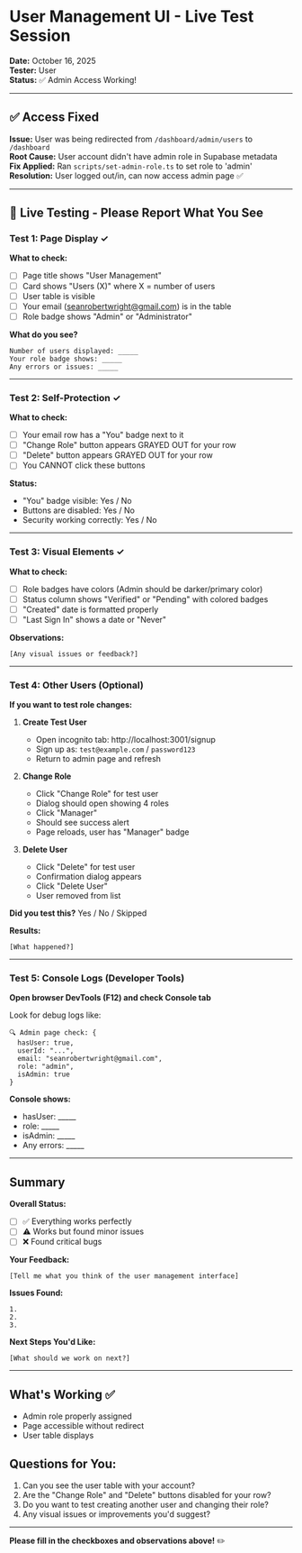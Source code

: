 # User Management UI - Live Test Session

**Date:** October 16, 2025  
**Tester:** User  
**Status:** ✅ Admin Access Working!

---

## ✅ Access Fixed

**Issue:** User was being redirected from `/dashboard/admin/users` to `/dashboard`  
**Root Cause:** User account didn't have admin role in Supabase metadata  
**Fix Applied:** Ran `scripts/set-admin-role.ts` to set role to 'admin'  
**Resolution:** User logged out/in, can now access admin page ✅

---

## 🧪 Live Testing - Please Report What You See

### Test 1: Page Display ✓
**What to check:**
- [ ] Page title shows "User Management"
- [ ] Card shows "Users (X)" where X = number of users
- [ ] User table is visible
- [ ] Your email (seanrobertwright@gmail.com) is in the table
- [ ] Role badge shows "Admin" or "Administrator"

**What do you see?**
```
Number of users displayed: _____
Your role badge shows: _____
Any errors or issues: _____
```

---

### Test 2: Self-Protection ✓
**What to check:**
- [ ] Your email row has a "You" badge next to it
- [ ] "Change Role" button appears GRAYED OUT for your row
- [ ] "Delete" button appears GRAYED OUT for your row
- [ ] You CANNOT click these buttons

**Status:**
- "You" badge visible: Yes / No
- Buttons are disabled: Yes / No
- Security working correctly: Yes / No

---

### Test 3: Visual Elements ✓
**What to check:**
- [ ] Role badges have colors (Admin should be darker/primary color)
- [ ] Status column shows "Verified" or "Pending" with colored badges
- [ ] "Created" date is formatted properly
- [ ] "Last Sign In" shows a date or "Never"

**Observations:**
```
[Any visual issues or feedback?]
```

---

### Test 4: Other Users (Optional)
**If you want to test role changes:**

1. **Create Test User**
   - Open incognito tab: http://localhost:3001/signup
   - Sign up as: `test@example.com` / `password123`
   - Return to admin page and refresh

2. **Change Role**
   - Click "Change Role" for test user
   - Dialog should open showing 4 roles
   - Click "Manager"
   - Should see success alert
   - Page reloads, user has "Manager" badge

3. **Delete User**
   - Click "Delete" for test user
   - Confirmation dialog appears
   - Click "Delete User"
   - User removed from list

**Did you test this?** Yes / No / Skipped

**Results:**
```
[What happened?]
```

---

### Test 5: Console Logs (Developer Tools)
**Open browser DevTools (F12) and check Console tab**

Look for debug logs like:
```
🔍 Admin page check: {
  hasUser: true,
  userId: "...",
  email: "seanrobertwright@gmail.com",
  role: "admin",
  isAdmin: true
}
```

**Console shows:**
- hasUser: _____
- role: _____
- isAdmin: _____
- Any errors: _____

---

## Summary

**Overall Status:**
- [ ] ✅ Everything works perfectly
- [ ] ⚠️ Works but found minor issues
- [ ] ❌ Found critical bugs

**Your Feedback:**
```
[Tell me what you think of the user management interface]
```

**Issues Found:**
```
1. 
2. 
3. 
```

**Next Steps You'd Like:**
```
[What should we work on next?]
```

---

## What's Working ✅
- Admin role properly assigned
- Page accessible without redirect
- User table displays

## Questions for You:
1. Can you see the user table with your account?
2. Are the "Change Role" and "Delete" buttons disabled for your row?
3. Do you want to test creating another user and changing their role?
4. Any visual issues or improvements you'd suggest?

---

**Please fill in the checkboxes and observations above!** ✏️
